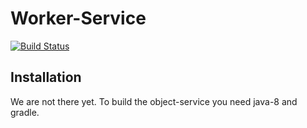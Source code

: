 # Worker-Service

[![Build Status](https://travis-ci.org/coolcrowd/worker-service.svg?branch=master)](https://travis-ci.org/coolcrowd/worker-service)

## Installation

We are not there yet. To build the object-service you need java-8 and gradle.
